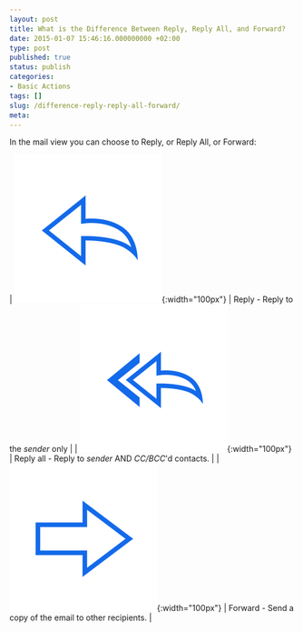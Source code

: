 ```yaml
---
layout: post
title: What is the Difference Between Reply, Reply All, and Forward?
date: 2015-01-07 15:46:16.000000000 +02:00
type: post
published: true
status: publish
categories:
- Basic Actions
tags: []
slug: /difference-reply-reply-all-forward/
meta:
---
```


In the mail view you can choose to Reply, or Reply All, or Forward:

| ![](/assets/ic_action_wear_reply.png){:width="100px"} | Reply - Reply to the *sender* only |
| ![](/assets/ic_action_reply_all.png){:width="100px"} | Reply all - Reply to *sender* AND *CC/BCC*'d contacts. |
| ![](/assets/ic_action_forward.png){:width="100px"} | Forward - Send a copy of the email to other recipients. |